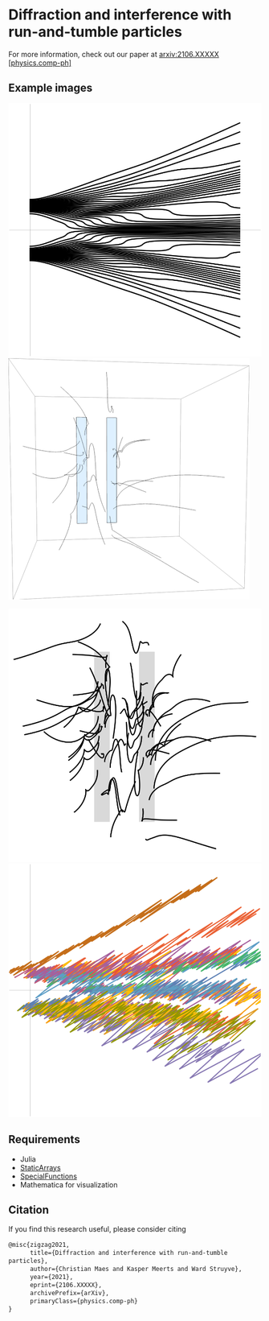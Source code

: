 # Diffraction and interference with run-and-tumble particles

For more information, check out our paper at [arxiv:2106.XXXXX [physics.comp-ph]](https://arxiv.org/abs/2106.XXXXX)

## Example images

![No curling or tumbling, x=0](double_classic_0_x0.svg)
![Spin x, no tumbling,3D view](double_curl_x_eq_3d.png)

![Spin x, no tumbling, screen view](double_curl_x_eq_observer.svg)
![Spin xyz, tumbling](double_zigzag_xyz_eq.svg)


## Requirements

* Julia
* [StaticArrays](https://juliaarrays.github.io/StaticArrays.jl/stable/)
* [SpecialFunctions](https://specialfunctions.juliamath.org/)
* Mathematica for visualization

## Citation

If you find this research useful, please consider citing
```
@misc{zigzag2021,
      title={Diffraction and interference with run-and-tumble particles}, 
      author={Christian Maes and Kasper Meerts and Ward Struyve},
      year={2021},
      eprint={2106.XXXXX},
      archivePrefix={arXiv},
      primaryClass={physics.comp-ph}
}
```
